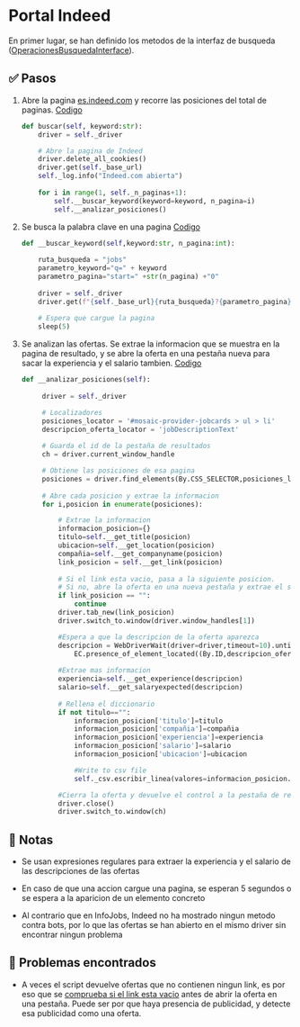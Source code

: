 # Portal Indeed

En primer lugar, se han definido los metodos de la interfaz de busqueda ([OperacionesBusquedaInterface](interfaces/operacionesBusquedaInterface.py)).

## ✅ Pasos 

1. Abre la pagina [es.indeed.com](https://es.indeed.com/) y recorre las posiciones del total de paginas. [Codigo](./indeed.py#L29)

    ```python
    def buscar(self, keyword:str):
        driver = self._driver

        # Abre la pagina de Indeed
        driver.delete_all_cookies()
        driver.get(self._base_url)
        self._log.info("Indeed.com abierta")
        
        for i in range(1, self._n_paginas+1):
            self.__buscar_keyword(keyword=keyword, n_pagina=i)
            self.__analizar_posiciones()

    ```
   
2. Se busca la palabra clave en una pagina [Codigo](./indeed.py#L41)

    ```python
    def __buscar_keyword(self,keyword:str, n_pagina:int):
        
        ruta_busqueda = "jobs"
        parametro_keyword="q=" + keyword
        parametro_pagina="start=" +str(n_pagina) +"0"
        
        driver = self._driver
        driver.get(f"{self._base_url}{ruta_busqueda}?{parametro_pagina}&{parametro_keyword}")
        
        # Espera que cargue la pagina
        sleep(5)    
    ```
3. Se analizan las ofertas. Se extrae la informacion que se muestra en la pagina de resultado, y se abre la oferta en una pestaña nueva para sacar la experiencia y el salario tambien. [Codigo](./indeed.py#L53)
   ```python
   def __analizar_posiciones(self):
        
        driver = self._driver

        # Localizadores 
        posiciones_locator = '#mosaic-provider-jobcards > ul > li'
        descripcion_oferta_locator = 'jobDescriptionText'
        
        # Guarda el id de la pestaña de resultados
        ch = driver.current_window_handle

        # Obtiene las posiciones de esa pagina
        posiciones = driver.find_elements(By.CSS_SELECTOR,posiciones_locator)
        
        # Abre cada posicion y extrae la informacion
        for i,posicion in enumerate(posiciones):

            # Extrae la informacion
            informacion_posicion={}
            titulo=self.__get_title(posicion)
            ubicacion=self.__get_location(posicion)
            compañia=self.__get_companyname(posicion)
            link_posicion = self.__get_link(posicion)
            
            # Si el link esta vacio, pasa a la siguiente posicion.
            # Si no, abre la oferta en una nueva pestaña y extrae el salario y la experiencia
            if link_posicion == "":
                continue
            driver.tab_new(link_posicion)           
            driver.switch_to.window(driver.window_handles[1])

            #Espera a que la descripcion de la oferta aparezca
            descripcion = WebDriverWait(driver=driver,timeout=10).until(
                EC.presence_of_element_located((By.ID,descripcion_oferta_locator)))
            
            #Extrae mas informacion
            experiencia=self.__get_experience(descripcion)
            salario=self.__get_salaryexpected(descripcion)
            
            # Rellena el diccionario
            if not titulo=="":
                informacion_posicion['titulo']=titulo
                informacion_posicion['compañia']=compañia
                informacion_posicion['experiencia']=experiencia
                informacion_posicion['salario']=salario
                informacion_posicion['ubicacion']=ubicacion
   
                #Write to csv file
                self._csv.escribir_linea(valores=informacion_posicion.values())

            #Cierra la oferta y devuelve el control a la pestaña de resultados                
            driver.close()
            driver.switch_to.window(ch)
   ```

## 📝 Notas

- Se usan expresiones regulares para extraer la experiencia y el salario de las descripciones de las ofertas

- En caso de que una accion cargue una pagina, se esperan 5 segundos o se espera a la aparicion de un elemento concreto

- Al contrario que en InfoJobs, Indeed no ha mostrado ningun metodo contra bots, por lo que las ofertas se han abierto en el mismo driver sin encontrar ningun problema
  
## 🐞 Problemas encontrados

- A veces el script devuelve ofertas que no contienen ningun link, es por eso que se [comprueba si el link esta vacio](./indeed.py#L80) antes de abrir la oferta en una pestaña. Puede ser por que haya presencia de publicidad, y detecte esa publicidad como una oferta.